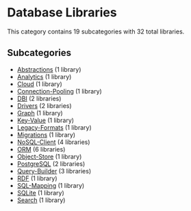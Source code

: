 # Database Libraries

This category contains 19 subcategories with 32 total libraries.

## Subcategories

- [Abstractions](Abstractions.md) (1 library)
- [Analytics](Analytics.md) (1 library)
- [Cloud](Cloud.md) (1 library)
- [Connection-Pooling](Connection-Pooling.md) (1 library)
- [DBI](DBI.md) (2 libraries)
- [Drivers](Drivers.md) (2 libraries)
- [Graph](Graph.md) (1 library)
- [Key-Value](Key-Value.md) (1 library)
- [Legacy-Formats](Legacy-Formats.md) (1 library)
- [Migrations](Migrations.md) (1 library)
- [NoSQL-Client](NoSQL-Client.md) (4 libraries)
- [ORM](ORM.md) (6 libraries)
- [Object-Store](Object-Store.md) (1 library)
- [PostgreSQL](PostgreSQL.md) (2 libraries)
- [Query-Builder](Query-Builder.md) (3 libraries)
- [RDF](RDF.md) (1 library)
- [SQL-Mapping](SQL-Mapping.md) (1 library)
- [SQLite](SQLite.md) (1 library)
- [Search](Search.md) (1 library)
